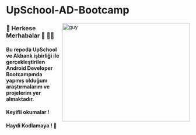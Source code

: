 # UpSchool-AD-Bootcamp
<img align="right" height="270px" alt="guy" width="350" src="https://media.giphy.com/media/z2KbVZxKCHxxIDhnsQ/giphy.gif" /> </a>
### 👋 Herkese Merhabalar 👋 🌸🌸

#### Bu repoda UpSchool ve Akbank işbirliği ile gerçekleştirilen Android Developer Bootcampında yapmış olduğum araştırmalarım ve projelerim yer almaktadır.
#### Keyifli okumalar ! 

#### Haydi Kodlamaya ! 🌸 
